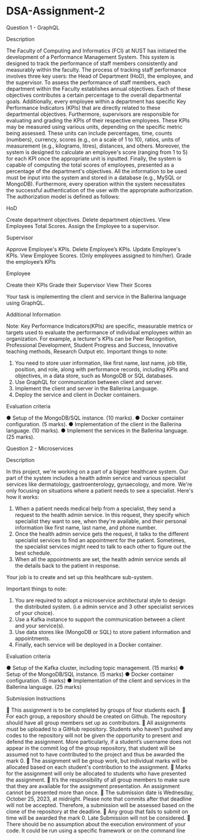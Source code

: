 # DSA-Assignment-2


Question 1 - GraphQL

Description

The Faculty of Computing and Informatics (FCI) at NUST has initiated the development of a 
Performance Management System. This system is designed to track the performance of 
staff members consistently and measurably within the faculty. The process of tracking staff 
performance involves three key users: the Head of Department (HoD), the employee, and 
the supervisor.
To assess the performance of staff members, each department within the Faculty 
establishes annual objectives. Each of these objectives contributes a certain percentage to 
the overall departmental goals. Additionally, every employee within a department has 
specific Key Performance Indicators (KPIs) that are directly related to these departmental 
objectives.
Furthermore, supervisors are responsible for evaluating and grading the KPIs of their 
respective employees. These KPIs may be measured using various units, depending on the 
specific metric being assessed. These units can include percentages, time, counts 
(numbers), currency, scores (e.g., on a scale of 1 to 10), ratios, units of measurement (e.g., 
kilograms, litres), distances, and others.
Moreover, the system is designed to calculate an employee's score (ranging from 1 to 5) for 
each KPI once the appropriate unit is inputted. Finally, the system is capable of computing 
the total scores of employees, presented as a percentage of the department's objectives.
All the information to be used must be input into the system and stored in a database (e.g., 
MySQL or MongoDB). Furthermore, every operation within the system necessitates the 
successful authentication of the user with the appropriate authorization. The authorization 
model is defined as follows:

HoD

Create department objectives.
Delete department objectives.
View Employees Total Scores.
Assign the Employee to a supervisor.

Supervisor

Approve Employee's KPIs.
Delete Employee’s KPIs.
Update Employee's KPIs.
View Employee Scores. (Only employees assigned to him/her).
Grade the employee’s KPIs

Employee

Create their KPIs
Grade their Supervisor
View Their Scores

Your task is implementing the client and service in the Ballerina language using GraphQL.

Additional Information

Note: Key Performance Indicators(KPIs) are specific, measurable metrics or targets used 
to evaluate the performance of individual employees within an organization. For example, a 
lecturer's KPIs can be Peer Recognition, Professional Development, Student Progress and 
Success, Innovative teaching methods, Research Output etc.
Important things to note:

1. You need to store user information, like first name, last name, job title, position, and 
role, along with performance records, including KPIs and objectives, in a data store, 
such as MongoDB or SQL databases.
2. Use GraphQL for communication between client and server.
3. Implement the client and server in the Ballerina Language.
4. Deploy the service and client in Docker containers.

Evaluation criteria

● Setup of the MongoDB/SQL instance. (10 marks).
● Docker container configuration. (5 marks).
● Implementation of the client in the Ballerina language. (10 marks).
● Implement the services in the Ballerina language. (25 marks).



Question 2 - Microservices

Description

In this project, we're working on a part of a bigger healthcare system. Our part of the system 
includes a health admin service and various specialist services like dermatology, 
gastroenterology, gynaecology, and more. We're only focusing on situations where a patient 
needs to see a specialist.
Here's how it works:

1. When a patient needs medical help from a specialist, they send a request to the health 
admin service. In this request, they specify which specialist they want to see, when they're 
available, and their personal information like first name, last name, and phone number.
2. Once the health admin service gets the request, it talks to the different specialist services 
to find an appointment for the patient. Sometimes, the specialist services might need to talk 
to each other to figure out the best schedule.
3. When all the appointments are set, the health admin service sends all the details back to 
the patient in response.

Your job is to create and set up this healthcare sub-system.

Important things to note:

1. You are required to adopt a microservice architectural style to design the distributed 
system. (i.e admin service and 3 other specialist services of your choice).
2. Use a Kafka instance to support the communication between a client and your 
service(s).
3. Use data stores like (MongoDB or SQL) to store patient information and 
appointments.
4. Finally, each service will be deployed in a Docker container.

Evaluation criteria

● Setup of the Kafka cluster, including topic management. (15 marks)
● Setup of the MongoDB/SQL instance. (5 marks)
● Docker container configuration. (5 marks)
● Implementation of the client and services in the Ballerina language. (25 marks)

Submission Instructions

 This assignment is to be completed by groups of four students each.
 For each group, a repository should be created on Github. The repository should 
have all group members set up as contributors.
 All assignments must be uploaded to a GitHub repository. Students who haven't 
pushed any codes to the repository will not be given the opportunity to present and 
defend the assignment. More particularly, if a student’s username does not appear 
in the commit log of the group repository, that student will be assumed not to have 
contributed to the project and thus be awarded the mark 0.
 The assignment will be group work, but individual marks will be allocated based on 
each student's contribution to the assignment.
 Marks for the assignment will only be allocated to students who have presented the 
assignment.
 It’s the responsibility of all group members to make sure that they are available for 
the assignment presentation. An assignment cannot be presented more than once. 
 The submission date is Wednesday, October 25, 2023, at midnight. Please note 
that commits after that deadline will not be accepted. Therefore, a submission will be 
assessed based on the clone of the repository at the deadline.
 Any group that fails to submit on time will be awarded the mark 0. Late Submission 
will not be considered.
 There should be no assumption about the execution environment of your code. It 
could be run using a specific framework or on the command line
